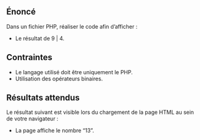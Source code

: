 ## Énoncé

Dans un fichier PHP, réaliser le code afin d’afficher :

- Le résultat de 9 | 4.

## Contraintes

- Le langage utilisé doit être uniquement le PHP.
- Utilisation des opérateurs binaires.

## Résultats attendus

Le résultat suivant est visible lors du chargement de la page HTML au sein de votre navigateur :

- La page affiche le nombre “13”.